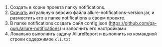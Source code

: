 1. Создать в корне проекта папку notifications.
2. [Скачать](https://github.com/qa-guru/allure-notifications/releases) актуальную версию файла allure-notifications-version.jar, и разместить его в папке notifications в своем проекте.
3. В папке notifications создать файл config.json (https://github.com/qa-guru/allure-notifications) и заполнить его настройками
4. Локально выполнить задачу AllureReport и выполнить из командной строки содержимое ```cli.txt```